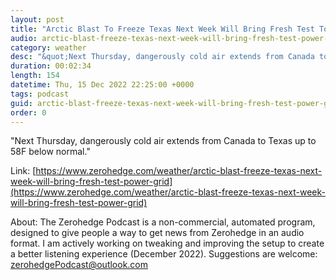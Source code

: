 ```yaml
---
layout: post
title: "Arctic Blast To Freeze Texas Next Week Will Bring Fresh Test To Power Grid"
audio: arctic-blast-freeze-texas-next-week-will-bring-fresh-test-power-grid-0
category: weather
desc: "&quot;Next Thursday, dangerously cold air extends from Canada to Texas up to 58F below normal.&quot; "
duration: 00:02:34
length: 154
datetime: Thu, 15 Dec 2022 22:25:00 +0000
tags: podcast
guid: arctic-blast-freeze-texas-next-week-will-bring-fresh-test-power-grid-0
order: 0
---
```

&quot;Next Thursday, dangerously cold air extends from Canada to Texas up to 58F below normal.&quot; 

Link: [https://www.zerohedge.com/weather/arctic-blast-freeze-texas-next-week-will-bring-fresh-test-power-grid](https://www.zerohedge.com/weather/arctic-blast-freeze-texas-next-week-will-bring-fresh-test-power-grid)

About: The Zerohedge Podcast is a non-commercial, automated program, designed to give people a way to get news from Zerohedge in an audio format.  I am actively working on tweaking and improving the setup to create a better listening experience (December 2022).  Suggestions are welcome: [zerohedgePodcast@outlook.com](mailto:zerohedgePodcast@outlook.com)